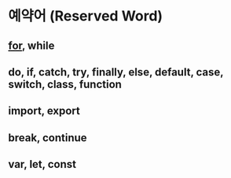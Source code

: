 예약어 (Reserved Word)
====

## [for](https://github.com/Yangwook-Jeong/Today-I-learned/blob/master/VanillaJS/for%20statemnet.md), while 

## do, if, catch, try, finally, else, default, case, switch, class, function

## import, export

## break, continue

## var, let, const